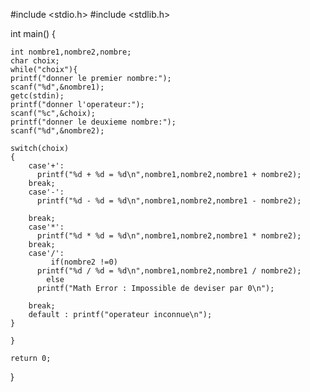 #include <stdio.h>
#include <stdlib.h>

int main()
{

    int nombre1,nombre2,nombre;
    char choix;
    while("choix"){
    printf("donner le premier nombre:");
    scanf("%d",&nombre1);
    getc(stdin);
    printf("donner l'operateur:");
    scanf("%c",&choix);
    printf("donner le deuxieme nombre:");
    scanf("%d",&nombre2);

    switch(choix)
    {
        case'+':
          printf("%d + %d = %d\n",nombre1,nombre2,nombre1 + nombre2);
        break;
        case'-':
          printf("%d - %d = %d\n",nombre1,nombre2,nombre1 - nombre2);

        break;
        case'*':
          printf("%d * %d = %d\n",nombre1,nombre2,nombre1 * nombre2);
        break;
        case'/':
             if(nombre2 !=0)
          printf("%d / %d = %d\n",nombre1,nombre2,nombre1 / nombre2);
            else
          printf("Math Error : Impossible de deviser par 0\n");

        break;
        default : printf("operateur inconnue\n");
    }

    }

    return 0;
}
